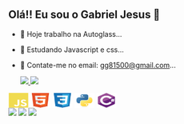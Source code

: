 ## Olá!! Eu sou o Gabriel Jesus 👋

- 🔭 Hoje trabalho na Autoglass...
- 🌱 Estudando Javascript e css...
- 💬 Contate-me no email: gg81500@gmail.com...

  <div>
  <a href="https://github.com/gaab159">
    <img height="180em" src="https://github-readme-stats.vercel.app/api?username=gaab159&show_icons=true&theme=tokyonight&include_all_commits=true&count_private=true"/>
    <img height="120em" src="https://github-readme-stats.vercel.app/api/top-langs/?username=gaab159&layout=compact&langs_count=16&theme=tokyonight"/>
  </a>
  </div>
<div>
  <img align="center" alt="gaab-Js" height="30" width="40" src="https://raw.githubusercontent.com/devicons/devicon/master/icons/javascript/javascript-plain.svg">
  <img align="center" alt="gaab-Html" height="30" width="40" src="https://raw.githubusercontent.com/devicons/devicon/master/icons/html5/html5-original.svg">
  <img align="center" alt="gaab-Css" height="30" width="40" src="https://raw.githubusercontent.com/devicons/devicon/master/icons/css3/css3-original.svg">
  <img align="center" alt="gaab-Python" height="30" width="40" src="https://raw.githubusercontent.com/devicons/devicon/master/icons/python/python-original.svg">
  <img align="center" alt="gaab-Csharp" height="30" width="40" src="https://raw.githubusercontent.com/devicons/devicon/master/icons/csharp/csharp-original.svg">              
</div>


<div> 
 <a href="https://discord.gg/tw6vaFp8" target="_blank"><img src="https://img.shields.io/badge/Discord-7289DA?style=for-the-badge&logo=discord&logoColor=white" target="_blank"></a> 
  <a href="mailto:gg81500@gmail.com"><img src="https://img.shields.io/badge/-Gmail-%23333?style=for-the-badge&logo=gmail&logoColor=white" target="_blank"></a>
  <a href=https://www.linkedin.com/in/gabriel-gomes-b04aa2240?utm_source=share&utm_campaign=share_via&utm_content=profile&utm_medium=android_app" target="_blank"><img src="https://img.shields.io/badge/-LinkedIn-%230077B5?style=for-the-badge&logo=linkedin&logoColor=white" target="_blank"></a> 
  
</div>


